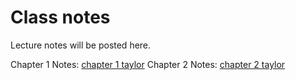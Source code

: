 # Class notes

Lecture notes will be posted here.

Chapter 1 Notes: [chapter 1 taylor](https://github.com/j-daniel-csusb/classicalmechanics/blob/master/Resources/Ch1notes.pdf)
Chapter 2 Notes: [chapter 2 taylor](https://github.com/j-daniel-csusb/classicalmechanics/blob/master/Resources/Ch2notes.pdf)

